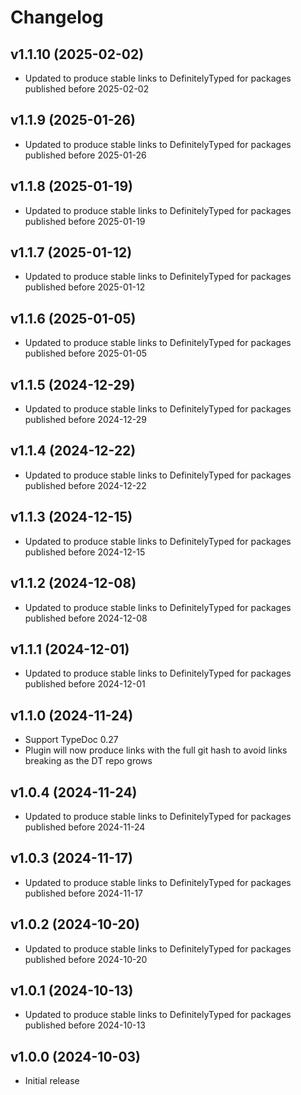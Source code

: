 # Changelog

## v1.1.10 (2025-02-02)

-   Updated to produce stable links to DefinitelyTyped for packages published before 2025-02-02

## v1.1.9 (2025-01-26)

-   Updated to produce stable links to DefinitelyTyped for packages published before 2025-01-26

## v1.1.8 (2025-01-19)

-   Updated to produce stable links to DefinitelyTyped for packages published before 2025-01-19

## v1.1.7 (2025-01-12)

-   Updated to produce stable links to DefinitelyTyped for packages published before 2025-01-12

## v1.1.6 (2025-01-05)

-   Updated to produce stable links to DefinitelyTyped for packages published before 2025-01-05

## v1.1.5 (2024-12-29)

-   Updated to produce stable links to DefinitelyTyped for packages published before 2024-12-29

## v1.1.4 (2024-12-22)

-   Updated to produce stable links to DefinitelyTyped for packages published before 2024-12-22

## v1.1.3 (2024-12-15)

-   Updated to produce stable links to DefinitelyTyped for packages published before 2024-12-15

## v1.1.2 (2024-12-08)

-   Updated to produce stable links to DefinitelyTyped for packages published before 2024-12-08

## v1.1.1 (2024-12-01)

-   Updated to produce stable links to DefinitelyTyped for packages published before 2024-12-01

## v1.1.0 (2024-11-24)

-   Support TypeDoc 0.27
-   Plugin will now produce links with the full git hash to avoid links breaking as the DT repo grows

## v1.0.4 (2024-11-24)

-   Updated to produce stable links to DefinitelyTyped for packages published before 2024-11-24

## v1.0.3 (2024-11-17)

-   Updated to produce stable links to DefinitelyTyped for packages published before 2024-11-17

## v1.0.2 (2024-10-20)

-   Updated to produce stable links to DefinitelyTyped for packages published before 2024-10-20

## v1.0.1 (2024-10-13)

-   Updated to produce stable links to DefinitelyTyped for packages published before 2024-10-13

## v1.0.0 (2024-10-03)

-   Initial release
